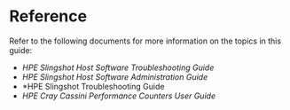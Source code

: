 # Reference

Refer to the following documents for more information on the topics in this guide:

* *HPE Slingshot Host Software Troubleshooting Guide*
* *HPE Slingshot Host Software Administration Guide*
* *HPE Slingshot Troubleshooting Guide
* *HPE Cray Cassini Performance Counters User Guide*
